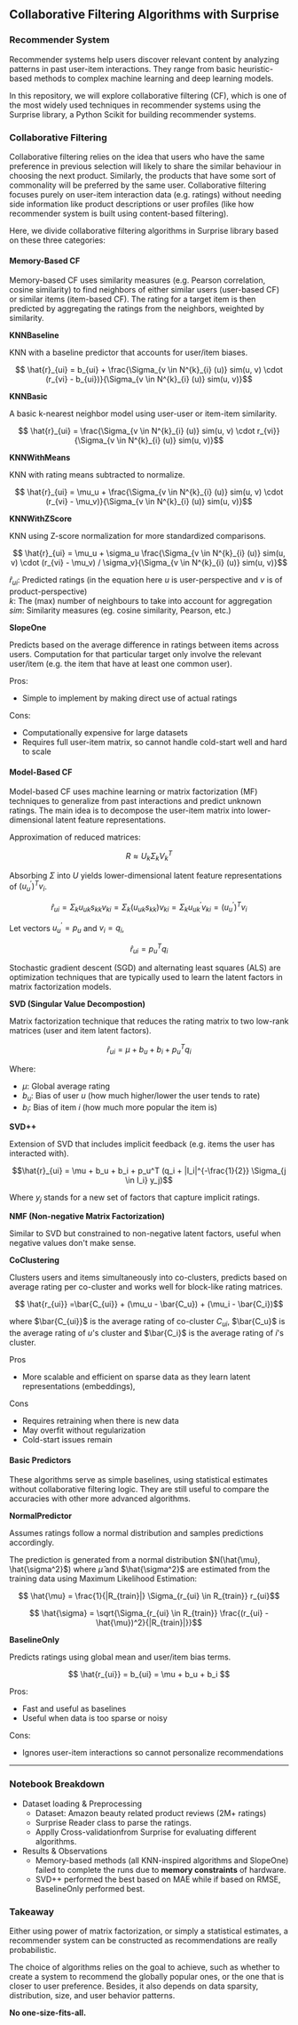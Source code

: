 ## Collaborative Filtering Algorithms with Surprise

### Recommender System
Recommender systems help users discover relevant content by analyzing patterns in past user-item interactions. They range from basic heuristic-based methods to complex machine learning and deep learning models.

In this repository, we will explore collaborative filtering (CF), which is one of the most widely used techniques in recommender systems using the Surprise library, a Python Scikit for building recommender systems.

### Collaborative Filtering
Collaborative filtering relies on the idea that users who have the same preference in previous selection will likely to share the similar behaviour in choosing the next product. Similarly, the products that have some sort of commonality will be preferred by the same user. Collaborative filtering focuses purely on user-item interaction data (e.g. ratings) without needing side information like product descriptions or user profiles (like how recommender system is built using content-based filtering).

Here, we divide collaborative filtering algorithms in Surprise library based on these three categories:

#### **Memory-Based CF**
Memory-based CF uses similarity measures (e.g. Pearson correlation, cosine similarity) to find neighbors of either similar users (user-based CF) or similar items (item-based CF). The rating for a target item is then predicted by aggregating the ratings from the neighbors, weighted by similarity.

**KNNBaseline**

KNN with a baseline predictor that accounts for user/item biases.

$$ \hat{r}_{ui} = b_{ui} + \frac{\Sigma_{v \in N^{k}_{i} (u)} sim(u, v) \cdot (r_{vi} - b_{ui})}{\Sigma_{v \in N^{k}_{i} (u)} sim(u, v)}$$

**KNNBasic**

A basic k-nearest neighbor model using user-user or item-item similarity.

$$ \hat{r}_{ui} = \frac{\Sigma_{v \in N^{k}_{i} (u)} sim(u, v) \cdot r_{vi}}{\Sigma_{v \in N^{k}_{i} (u)} sim(u, v)}$$

**KNNWithMeans**

KNN with rating means subtracted to normalize.

$$ \hat{r}_{ui} = \mu_u + \frac{\Sigma_{v \in N^{k}_{i} (u)} sim(u, v) \cdot (r_{vi} - \mu_v)}{\Sigma_{v \in N^{k}_{i} (u)} sim(u, v)}$$

**KNNWithZScore**

KNN using Z-score normalization for more standardized comparisons.

$$ \hat{r}_{ui} = \mu_u + \sigma_u \frac{\Sigma_{v \in N^{k}_{i} (u)} sim(u, v) \cdot (r_{vi} - \mu_v) / \sigma_v}{\Sigma_{v \in N^{k}_{i} (u)} sim(u, v)}$$

$\hat{r}_{ui}$: Predicted ratings (in the equation here $u$ is user-perspective and $v$ is of product-perspective)
\
$k$: The (max) number of neighbours to take into account for aggregation 
\
$sim$: Similarity measures (eg. cosine similarity, Pearson, etc.)

**SlopeOne**

Predicts based on the average difference in ratings between items across users. Computation for that particular target only involve the relevant user/item (e.g. the item that have at least one common user).

Pros:
+ Simple to implement by making direct use of actual ratings

Cons:
- Computationally expensive for large datasets
- Requires full user-item matrix, so cannot handle cold-start well and hard to scale

#### **Model-Based CF**

Model-based CF uses machine learning or matrix factorization (MF) techniques to generalize from past interactions and predict unknown ratings. The main idea is to decompose the user-item matrix into lower-dimensional latent feature representations. 

Approximation of reduced matrices:

$$ R \approx U_k\Sigma_k V_k^T$$ 

Absorbing $\Sigma$ into $U$ yields lower-dimensional latent feature representations of $(u^\prime_u)^T v_i$.

$$\hat{r}_{ui} = \Sigma_{k} u_{uk}s_{kk}v_{ki} = \Sigma_{k} (u_{uk} s_{kk}) v_{ki} = \Sigma_{k} u^\prime_{uk}v_{ki} = (u^\prime_u)^T v_i$$

Let vectors $u^\prime_u = p_u$ and $v_i = q_i$,

$$\hat{r}_{ui} = p_u^T q_i$$

Stochastic gradient descent (SGD) and alternating least squares (ALS) are optimization techniques that are typically used to learn the latent factors in matrix factorization models.

**SVD (Singular Value Decompostion)**

Matrix factorization technique that reduces the rating matrix to two low-rank matrices (user and item latent factors).

$$\hat{r}_{ui} = \mu + b_u + b_i + p_u^T q_i$$

Where:
- $\mu$: Global average rating
- $b_u$: Bias of user $u$ (how much higher/lower the user tends to rate)
- $b_i$: Bias of item $i$ (how much more popular the item is)

**SVD++**

Extension of SVD that includes implicit feedback (e.g. items the user has interacted with).

$$\hat{r}_{ui} = \mu + b_u + b_i + p_u^T (q_i + |I_i|^{-\frac{1}{2}} \Sigma_{j \in I_i} y_j)$$

Where $y_j$ stands for a new set of factors that capture implicit ratings.

**NMF (Non-negative Matrix Factorization)**

Similar to SVD but constrained to non-negative latent factors, useful when negative values don't make sense.

**CoClustering**

Clusters users and items simultaneously into co-clusters, predicts based on average rating per co-cluster and works well for block-like rating matrices.

$$ \hat{r_{ui}} =\bar{C_{ui}} + (\mu_u - \bar{C_u}) + (\mu_i - \bar{C_i})$$

where $\bar{C_{ui}}$ is the average rating of co-cluster $C_{ui}$, $\bar{C_u}$ is the average rating of $u$'s cluster and $\bar{C_i}$ is the average rating of $i$'s cluster.

Pros
+ More scalable and efficient on sparse data as they learn latent representations (embeddings), 

Cons
- Requires retraining when there is new data
- May overfit without regularization
- Cold-start issues remain

#### **Basic Predictors**
These algorithms serve as simple baselines, using statistical estimates without collaborative filtering logic. They are still useful to compare the accuracies with other more advanced algorithms.

**NormalPredictor**

Assumes ratings follow a normal distribution and samples predictions accordingly.

The prediction is generated from a normal distribution $N(\hat{\mu}, \hat{\sigma^2}$) where $\hat{\mu}$ and $\hat{\sigma^2}$ are estimated from the training data using Maximum Likelihood Estimation:

$$ \hat{\mu} = \frac{1}{|R_{train}|} \Sigma_{r_{ui} \in R_{train}} r_{ui}$$

$$ \hat{\sigma} = \sqrt{\Sigma_{r_{ui} \in R_{train}} \frac{(r_{ui} - \hat{\mu})^2}{|R_{train}|}}$$

**BaselineOnly**

Predicts ratings using global mean and user/item bias terms.

$$ \hat{r_{ui}} = b_{ui} = \mu + b_u + b_i $$

Pros:
+ Fast and useful as baselines
+ Useful when data is too sparse or noisy

Cons: 
- Ignores user-item interactions so cannot personalize recommendations

---
### Notebook Breakdown
- Dataset loading & Preprocessing
    - Dataset: Amazon beauty related product reviews (2M+ ratings)
    - Surprise Reader class to parse the ratings.
    - Applly Cross-validationfrom Surprise for evaluating different algorithms.
- Results & Observations
    - Memory-based methods (all KNN-inspired algorithms and SlopeOne) failed to complete the runs due to **memory constraints** of hardware.
    - SVD++ performed the best based on MAE while if based on RMSE, BaselineOnly performed best.

 ### Takeaway

Either using power of matrix factorization, or simply a statistical estimates, a recommender system can be constructed as recommendations are really probabilistic. 

The choice of algorithms relies on the goal to achieve, such as whether to create a system to recommend the globally popular ones, or the one that is closer to user preference. Besides, it also depends on data sparsity, distribution, size, and user behavior patterns.

**No one-size-fits-all.**